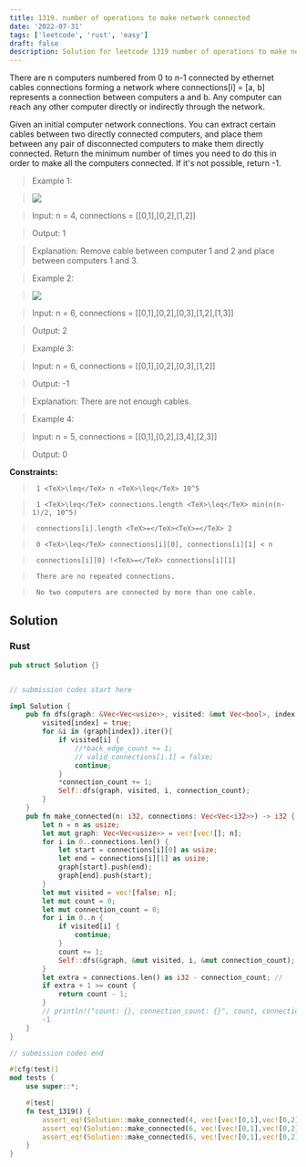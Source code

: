 ```yaml
---
title: 1319. number of operations to make network connected
date: '2022-07-31'
tags: ['leetcode', 'rust', 'easy']
draft: false
description: Solution for leetcode 1319 number of operations to make network connected
---
```


 

  There are n computers numbered from 0 to n-1 connected by ethernet cables connections forming a network where connections[i] <TeX>=</TeX> [a, b] represents a connection between computers a and b. Any computer can reach any other computer directly or indirectly through the network.

  Given an initial computer network connections. You can extract certain cables between two directly connected computers, and place them between any pair of disconnected computers to make them directly connected. Return the minimum number of times you need to do this in order to make all the computers connected. If it's not possible, return -1. 

   

 >   Example 1:

 >   ![](https://assets.leetcode.com/uploads/2020/01/02/sample_1_1677.png)

  

 >   Input: n <TeX>=</TeX> 4, connections <TeX>=</TeX> [[0,1],[0,2],[1,2]]

 >   Output: 1

 >   Explanation: Remove cable between computer 1 and 2 and place between computers 1 and 3.

  

 >   Example 2:

 >   ![](https://assets.leetcode.com/uploads/2020/01/02/sample_2_1677.png)

  

 >   Input: n <TeX>=</TeX> 6, connections <TeX>=</TeX> [[0,1],[0,2],[0,3],[1,2],[1,3]]

 >   Output: 2

  

 >   Example 3:

  

 >   Input: n <TeX>=</TeX> 6, connections <TeX>=</TeX> [[0,1],[0,2],[0,3],[1,2]]

 >   Output: -1

 >   Explanation: There are not enough cables.

  

 >   Example 4:

  

 >   Input: n <TeX>=</TeX> 5, connections <TeX>=</TeX> [[0,1],[0,2],[3,4],[2,3]]

 >   Output: 0

  

   

  **Constraints:**

  

 >   	1 <TeX>\leq</TeX> n <TeX>\leq</TeX> 10^5

 >   	1 <TeX>\leq</TeX> connections.length <TeX>\leq</TeX> min(n(n-1)/2, 10^5)

 >   	connections[i].length <TeX>=</TeX><TeX>=</TeX> 2

 >   	0 <TeX>\leq</TeX> connections[i][0], connections[i][1] < n

 >   	connections[i][0] !<TeX>=</TeX> connections[i][1]

 >   	There are no repeated connections.

 >   	No two computers are connected by more than one cable.


## Solution
### Rust
```rust
pub struct Solution {}


// submission codes start here

impl Solution {
    pub fn dfs(graph: &Vec<Vec<usize>>, visited: &mut Vec<bool>, index: usize, connection_count: &mut i32) {
        visited[index] = true;
        for &i in (graph[index]).iter(){
            if visited[i] {
                //*back_edge_count += 1;
                // valid_connections[i.1] = false;
                continue;
            }
            *connection_count += 1;
            Self::dfs(graph, visited, i, connection_count);
        }
    }
    pub fn make_connected(n: i32, connections: Vec<Vec<i32>>) -> i32 {
        let n = n as usize;
        let mut graph: Vec<Vec<usize>> = vec![vec![]; n];
        for i in 0..connections.len() {
            let start = connections[i][0] as usize;
            let end = connections[i][1] as usize;
            graph[start].push(end);
            graph[end].push(start);
        }
        let mut visited = vec![false; n];
        let mut count = 0;
        let mut connection_count = 0;
        for i in 0..n {
            if visited[i] {
                continue;
            }
            count += 1;
            Self::dfs(&graph, &mut visited, i, &mut connection_count);
        }
        let extra = connections.len() as i32 - connection_count; // 
        if extra + 1 >= count {
            return count - 1;
        }
        // println!("count: {}, connection_count: {}", count, connection_count);
        -1
    }
}

// submission codes end

#[cfg(test)]
mod tests {
    use super::*;

    #[test]
    fn test_1319() {
        assert_eq!(Solution::make_connected(4, vec![vec![0,1],vec![0,2],vec![1,2]]), 1);
        assert_eq!(Solution::make_connected(6, vec![vec![0,1],vec![0,2],vec![0,3],vec![1,2],vec![1,3]]), 2);
        assert_eq!(Solution::make_connected(6, vec![vec![0,1],vec![0,2],vec![1,2]]), -1);
    }
}

```
